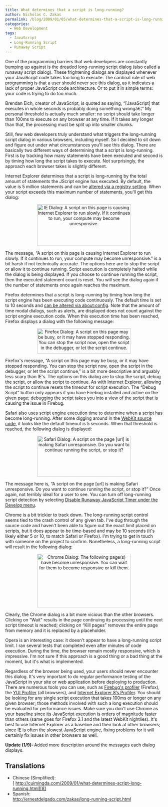 ```yaml
---
title: What determines that a script is long-running?
author: Nicholas C. Zakas
permalink: /blog/2009/01/05/what-determines-that-a-script-is-long-running/
categories:
  - Web Development
tags:
  - JavaScript
  - Long-Running Script
  - Runaway Script
---
```

One of the programming barriers that web developers are constantly bumping up against is the dreaded long-running script dialog (also called a runaway script dialog). These frightening dialogs are displayed whenever your JavaScript code takes too long to execute. The cardinal rule of web programming is that a user should never see this dialog, as it indicates a lack of proper JavaScript code architecture. Or to put it in simple terms: your code is trying to do too much.

Brendan Eich, creator of JavaScript, is quoted as saying, &#8220;[JavaScript] that executes in whole seconds is probably doing something wrongâ€¦&#8221; My personal threshold is actually much smaller: no script should take longer than 100ms to execute on any browser at any time. If it takes any longer than that, the processing must be split up into smaller chunks.

Still, few web developers truly understand what triggers the long-running script dialog in various browsers, including myself. So I decided to sit down and figure out under what circumstances you'll see this dialog. There are basically two different ways of determining that a script is long-running. First is by tracking how many statements have been executed and second is by timing how long the script takes to execute. Not surprisingly, the approach each browser takes is slightly different.

Internet Explorer determines that a script is long-running by the total amount of statements the JScript engine has executed. By default, the value is 5 million statements and can be [altered via a registry setting][1]. When your script exceeds this maximum number of statements, you'll get this dialog:

<p style="text-align: center;">
  <a href="/images/wp-content/uploads/2009/01/ie_dialog.png"><img title="IE Long-Running Script Dialog" src="{{site.url}}/blog/wp-content/uploads/2009/01/ie_dialog-300x133.png" border="0" alt="IE Dialog: A script on this page is causing Internet Explorer to run slowly. If it continues to run, your compute may become unresponsive." width="300" height="133" /></a>
</p>

The message, &#8220;A script on this page is causing Internet Explorer to run slowly. If it continues to run, your compute may become unresponsive.&#8221; is a bit harsh if not technically accurate. The options here are to stop the script or allow it to continue running. Script execution is completely halted while the dialog is being displayed. If you choose to continue running the script, then the executed statement count is reset. You will see the dialog again if the number of statements once again reaches the maximum.

Firefox determines that a script is long-running by timing how long the script engine has been executing code continuously. The default time is set to 10 seconds and [can be altered via about:config][2]. Note that the amount of time modal dialogs, such as alerts, are displayed does not count against the script engine execution code. When this execution time has been reached, Firefox displays a dialog with the following message:

<p style="text-align: center;">
  <a href="/images/wp-content/uploads/2009/01/firefox_dialog.png"><img title="Firefox Long-Running Script Dialog" src="{{site.url}}/blog/wp-content/uploads/2009/01/firefox_dialog-300x80.png" border="0" alt="Firefox Dialog: A script on this page may be busy, or it may have stopped responding. You can stop the script now, open the script in the debugger, or let the script continue." width="300" height="80" /></a>
</p>

Firefox's message, &#8220;A script on this page may be busy, or it may have stopped responding. You can stop the script now, open the script in the debugger, or let the script continue,&#8221; is a bit more descriptive and arguably less scary than IE's. The options on this dialog are to stop the script, debug the script, or allow the script to continue. As with Internet Explorer, allowing the script to continue resets the timeout for script execution. The &#8220;Debug Script&#8221; button only appears if you have Firebug installed and active on the given page; debugging the script takes you into a view of the script that is causing the issue in Firebug.

Safari also uses script engine execution time to determine when a script has become long-running. After some digging around in the [WebKit source code][3], it looks like the default timeout is 5 seconds. When that threshold is reached, the following dialog is displayed:

<p style="text-align: center;">
  <a href="/images/wp-content/uploads/2009/01/safari_dialog.png"><img title="Safari Long-Running Script Dialog" src="{{site.url}}/blog/wp-content/uploads/2009/01/safari_dialog-300x130.png" border="0" alt="Safari Dialog: A script on the page [url] is making Safari unresponsive. Do you want to continue running the script, or stop it?" width="300" height="130" align="middle" /></a>
</p>

The message here is, &#8220;A script on the page [url] is making Safari unresponsive. Do you want to continue running the script, or stop it?&#8221; Once again, not terribly ideal for a user to see. You can turn off long-running script detection by selecting [Disable Runaway JavaScript Timer under the Develop menu][4].

Chrome is a bit trickier to track down. The long-running script control seems tied to the crash control of any given tab. I've dug through the source code and haven't been able to figure out the exact limit placed on scripts, but it does appear to be time-based and may be 10 seconds (it's likely either 5 or 10, to match Safari or Firefox). I'm trying to get in touch with someone on the project to confirm. Nonetheless, a long-running script will result in the following dialog:

<p style="text-align: center;">
  <a href="/images/wp-content/uploads/2009/01/chrome_dialog.png"><img title="Chrome Long-Running Script Dialog" src="{{site.url}}/blog/wp-content/uploads/2009/01/chrome_dialog-300x171.png" border="0" alt="Chrome Dialog: The following page(s) have become unresponsive. You can wait for them to become responsive or kill them." width="300" height="171" /></a>
</p>

Clearly, the Chrome dialog is a bit more vicious than the other browsers. Clicking on &#8220;Wait&#8221; results in the page continuing its processing until the next script timeout is reached; clicking on &#8220;Kill pages&#8221; removes the entire page from memory and it is replaced by a placeholder.

Opera is an interesting case: it doesn't appear to have a long-running script limit. I ran several tests that completed even after minutes of code execution. During the time, the browser remain mostly responsive, which is impressive. I'm not sure if this approach is a good thing or a bad thing at the moment, but it's what is implemented.

Regardless of the browser being used, your users should never encounter this dialog. It's very important to do regular performance testing of the JavaScript in your site or web application before deploying to production. There are numerous tools you can use, such as [Firebug's profiler][5] (Firefox), the [YUI Profiler][6] (all browsers), and [Internet Explorer 8&#8242;s Profiler][7]. You should be looking for any single script execution that takes 100ms or longer on any given browser; those methods involved with such a long execution should be evaluated for performance issues. Make sure you don't use Chrome as your baseline since its JavaScript execution is orders of magnitude faster than others (same goes for Firefox 3.1 and the latest WebKit nightlies). It's best to use Internet Explorer as a baseline and then look at other browsers; since IE is often the slowest JavaScript engine, fixing problems for it will certainly fix issues in other browsers as well.

**Update (1/9):** Added more description around the messages each dialog displays.

## Translations

  * Chinese (Simplified):  
    [ http://cuimingda.com/2009/01/what-determines-script-long-running.html][8]
  * Spanish:  
    <http://ernestdelgado.com/zakas/long-running-script.html>

 [1]: http://support.microsoft.com/kb/175500
 [2]: http://kb.mozillazine.org/Dom.max_script_run_time
 [3]: http://trac.webkit.org/changeset/14904#file4
 [4]: http://developer.apple.com/DOCUMENTATION/AppleApplications/Conceptual/Safari_Developer_Guide/2SafariDeveloperTools/chapter_2_section_3.html#//apple_ref/doc/uid/TP40007874-CH3-DontLinkElementID_15
 [5]: http://getfirebug.com/js.html
 [6]: http://developer.yahoo.com/yui/profiler/
 [7]: http://msdn.microsoft.com/en-us/library/cc848895(VS.85).aspx
 [8]: http://cuimingda.com/2009/01/what-determines-script-long-running.html
